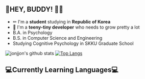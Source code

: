 ## 👻HEY, BUDDY! 👋👋
+ ✏ I'm a **student** studying in **Republic of Korea**
+ 🌱 I'm a **teeny-tiny developer** who needs to grow pretty a lot 
+ B.A. in Psychology
+ B.S. in Computer Science and Engineering
+ Studying Cognitive Psychology in SKKU Graduate School

![jonjjon's github stats](https://github-readme-stats.vercel.app/api?username=jonjjon&show_icons=true&theme=vue) 
[![Top Langs](https://github-readme-stats.vercel.app/api/top-langs/?username=jonjjon&theme=vue)](https://github.com/metleeha)



<h2>💻Currently Learning Languages💻</h2>




